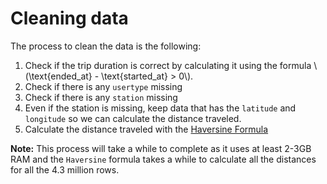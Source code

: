 # Cleaning data

The process to clean the data is the following:

1. Check if the trip duration is correct by calculating it using the formula
   \\(\text{ended_at} - \text{started_at} > 0\\).
2. Check if there is any `usertype` missing
3. Check if there is any `station` missing
4. Even if the station is missing, keep data that has the `latitude` and
   `longitude` so we can calculate the distance traveled.
5. Calculate the distance traveled with the [Haversine
   Formula](https://en.wikipedia.org/wiki/Haversine_formula)
   
**Note:** This process will take a while to complete as it uses at least 2-3GB
RAM and the `Haversine` formula takes a while to calculate all the distances
for all the 4.3 million rows.

